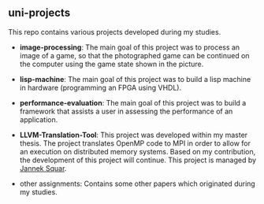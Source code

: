 ## uni-projects
This repo contains various projects developed during my studies.

- **image-processing**: The main goal of this project was to process an image of a game, so that the photographed game can be continued on the computer using the game state shown in the picture.

- **lisp-machine**: The main goal of this project was to build a lisp machine in hardware (programming an FPGA using VHDL).

- **performance-evaluation**: The main goal of this project was to build a framework that assists a user in assessing the performance of an application.

- **LLVM-Translation-Tool**: This project was developed within my master thesis. The project translates OpenMP code to MPI in order to allow for an execution on distributed memory systems. Based on my contribution, the development of this project will continue. This project is managed by [Jannek Squar](https://wr.informatik.uni-hamburg.de/people/jannek_squar).

- other assignments: Contains some other papers which originated during my studies.